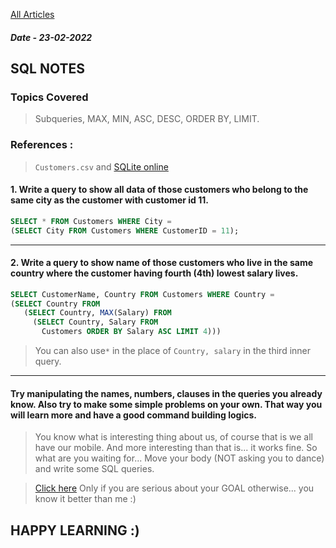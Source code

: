 
[All Articles](/sql-notes-2022)  

##### Date - 23-02-2022  
 
## SQL NOTES  
### Topics Covered  
 > Subqueries,  MAX, MIN, ASC, DESC, ORDER BY, LIMIT.    

### References :
> ```Customers.csv``` and  [SQLite online](https://sqliteonline.com/)  

#### 1. Write a query to show all data of those customers who belong to the same city as the customer with customer id 11.
```sql
SELECT * FROM Customers WHERE City =
(SELECT City FROM Customers WHERE CustomerID = 11);
```  
---  
 
#### 2. Write a query to show name of those customers who live in the same country where the customer having fourth (4th) lowest salary lives.  
```sql  
SELECT CustomerName, Country FROM Customers WHERE Country = 
(SELECT Country FROM 
   (SELECT Country, MAX(Salary) FROM 
     (SELECT Country, Salary FROM 
       Customers ORDER BY Salary ASC LIMIT 4)))
```  

> You can also use```*```  in the place of ```Country, salary``` in the third inner query.  

---

#### Try manipulating the names, numbers, clauses  in the queries you already know. Also try to make some simple problems on your own. That way you will learn more and have a good command building logics.  

>  You know what is interesting thing about us, of course that is we all have our mobile. And more interesting than that is... it works fine. So what are you waiting for... Move your body (NOT asking you to dance) and write some SQL queries.
  
> [Click here](https://www.w3resource.com/sql-exercises/) Only if you are serious about your GOAL otherwise... you know it better than me :)

## HAPPY LEARNING :)   
